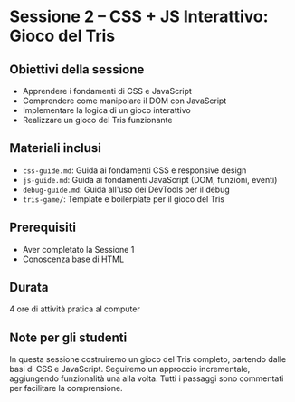 # Sessione 2 – CSS + JS Interattivo: Gioco del Tris

## Obiettivi della sessione
- Apprendere i fondamenti di CSS e JavaScript
- Comprendere come manipolare il DOM con JavaScript
- Implementare la logica di un gioco interattivo
- Realizzare un gioco del Tris funzionante

## Materiali inclusi
- `css-guide.md`: Guida ai fondamenti CSS e responsive design
- `js-guide.md`: Guida ai fondamenti JavaScript (DOM, funzioni, eventi)
- `debug-guide.md`: Guida all'uso dei DevTools per il debug
- `tris-game/`: Template e boilerplate per il gioco del Tris

## Prerequisiti
- Aver completato la Sessione 1
- Conoscenza base di HTML

## Durata
4 ore di attività pratica al computer

## Note per gli studenti
In questa sessione costruiremo un gioco del Tris completo, partendo dalle basi di CSS e JavaScript. Seguiremo un approccio incrementale, aggiungendo funzionalità una alla volta. Tutti i passaggi sono commentati per facilitare la comprensione.
